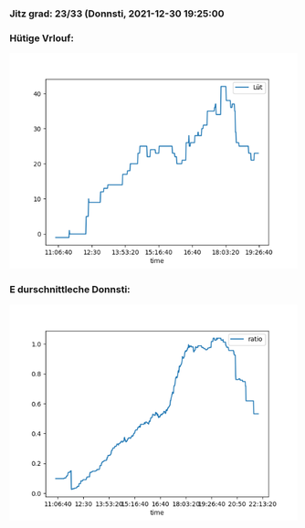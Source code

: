 ### Jitz grad: 23/33 (Donnsti, 2021-12-30 19:25:00

### Hütige Vrlouf:
![Graph](Today.png)

### E durschnittleche Donnsti:
![Graph](Donnsti.png)